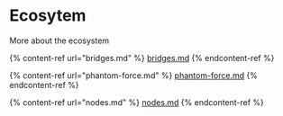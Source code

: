 # Ecosytem

More about the ecosystem

{% content-ref url="bridges.md" %}
[bridges.md](bridges.md)
{% endcontent-ref %}

{% content-ref url="phantom-force.md" %}
[phantom-force.md](phantom-force.md)
{% endcontent-ref %}

{% content-ref url="nodes.md" %}
[nodes.md](nodes.md)
{% endcontent-ref %}
